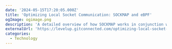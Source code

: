 ```yaml
---
date: '2024-05-15T17:20:05.000Z'
title: 'Optimizing Local Socket Communication: SOCKMAP and eBPF'
ogImage: ogimage.png
description: 'A detailed overview of how SOCKMAP works in conjunction with eBPF to splice sockets, allowing for streamlined communication between different network namespaces or within a single namespace'
externalUrl: 'https://levelup.gitconnected.com/optimizing-local-socket-communication-sockmap-and-ebpf-0edf1a1cea3c'
categories:
  - Technology
---
```

